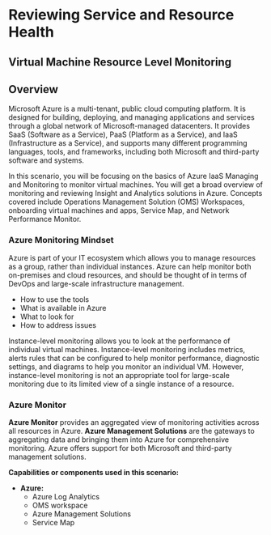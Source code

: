 # Reviewing Service and Resource Health

## Virtual Machine Resource Level Monitoring

## Overview

Microsoft Azure is a multi-tenant, public cloud computing platform. It is designed for building, deploying, and managing applications and services through a global network of Microsoft-managed datacenters. It provides SaaS (Software as a Service), PaaS (Platform as a Service), and IaaS (Infrastructure as a Service), and supports many different programming languages, tools, and frameworks, including both Microsoft and third-party software and systems.

In this scenario, you will be focusing on the basics of Azure IaaS Managing and Monitoring to monitor virtual machines. You will get a broad overview of monitoring and reviewing Insight and Analytics solutions in Azure. Concepts covered include Operations Management Solution (OMS) Workspaces, onboarding virtual machines and apps, Service Map, and Network Performance Monitor. 

### **Azure Monitoring Mindset**

Azure is part of your IT ecosystem which allows you to manage resources as a group, rather than individual instances. Azure can help monitor both on-premises and cloud resources, and should be thought of in terms of DevOps and large-scale infrastructure management.

* How to use the tools
* What is available in Azure
* What to look for
* How to address issues

Instance-level monitoring allows you to look at the performance of individual virtual machines. Instance-level monitoring includes metrics, alerts rules that can be configured to help monitor performance, diagnostic settings, and diagrams to help you monitor an individual VM. However, instance-level monitoring is not an appropriate tool for large-scale monitoring due to its limited view of a single instance of a resource.

### Azure Monitor

**Azure Monitor** provides an aggregated view of monitoring activities across all resources in Azure. **Azure Management Solutions** are the gateways to aggregating data and bringing them into Azure for comprehensive monitoring. Azure offers support for both Microsoft and third-party management solutions. 

**Capabilities or components used in this scenario:** 

- **Azure:** 
    * Azure Log Analytics
    * OMS workspace
    * Azure Management Solutions
    * Service Map